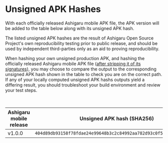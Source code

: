 # Unsigned APK Hashes

With each officially released Ashigaru mobile APK file, the APK version will be added to the table below along with its unsigned APK hash.

The listed unsigned APK hashes are the result of Ashigaru Open Source Project's own reproducibility testing prior to public release, and should be used by independent third-parties only as an aid to proving reproducibility.

When hashing your own unsigned production APK, and hashing the officially released Ashigaru mobile APK file ([after stripping it of its signatures](VerifyAPK.md)), you may choose to compare the output to the corresponding unsigned APK hash shown in the table to check you are on the correct path. If any of your locally computed unsigned APK hashs outputs yield a differing result, you should troubleshoot your build environment and review your test steps. 

<br>

| **Ashigaru mobile release** | **Unsigned APK hash (SHA256)**                                                  |
|-----------------------------|------------------------------------------------------------------------|
| v1.0.0                      | `404d89db93158f78fdae24e99648b3c2c84992aa782d93c0f525740b8f8fbd4c`     |

<br>

<br>